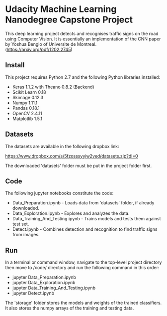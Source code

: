 # Udacity Machine Learning Nanodegree Capstone Project

This deep learning project detects and recognises traffic signs on the road using Computer Vision.
It is essentially an implementation  of the CNN paper by Yoshua Bengio of Universite de Montreal. (https://arxiv.org/pdf/1202.2745)

## Install

This project requires Python 2.7 and the following Python libraries installed:

- Keras   1.1.2 with Theano 0.8.2 (Backend) 
- Scikit Learn   0.18 
- Skimage   0.12.3
- Numpy   1.11.1
- Pandas   0.18.1 
- OpenCV   2.4.11 
- Matplotlib   1.5.1    

## Datasets

The datasets are available in the following dropbox link:

https://www.dropbox.com/s/5fzosssyyiw2ved/datasets.zip?dl=0

The downloaded 'datasets' folder must be put in the project folder first.

## Code

The following jupyter notebooks constitute the code:

- Data_Preparation.ipynb - Loads data from 'datasets' folder, if already downloaded.
- Data_Exploration.ipynb - Explores and analyzes the data.
- Data_Training_And_Testing.ipynb - Trains models and tests them against test set.
- Detect.ipynb - Combines detection and recognition to find traffic signs from images.

## Run

In a terminal or command window, navigate to the top-level project directory then move to /code/ directory and run the following command in this order:

- jupyter Data_Preparation.ipynb
- jupyter Data_Exploration.ipynb
- jupyter Data_Training_And_Testing.ipynb
- jupyter Detect.ipynb

The 'storage' folder stores the models and weights of the trained classifiers. It also stores the numpy arrays of the training and testing data.
